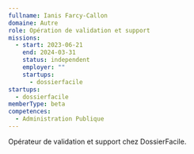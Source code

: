 ```yaml
---
fullname: Ianis Farcy-Callon
domaine: Autre
role: Opération de validation et support
missions:
  - start: 2023-06-21
    end: 2024-03-31
    status: independent
    employer: ""
    startups:
      - dossierfacile
startups:
  - dossierfacile
memberType: beta
competences:
  - Administration Publique
---
```


Opérateur de validation et support chez DossierFacile.

